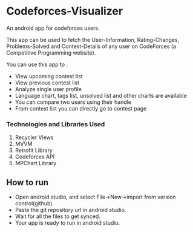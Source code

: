 # Codeforces-Visualizer
An android app for codeforces users.  

This app can be used to fetch the User-Information, Rating-Changes, Problems-Solved and Contest-Details of any user on CodeForces (a Competitive Programming website).

You can use this app to : <br>
 - View upcoming contest list<br>
 - View previous contest list<br>
 - Analyze single user profile<br>
 - Language chart, tags list, unsolved list and other charts are available<br>
 - You can compare two users using their handle<br>
 - From contest list you can directly go to contest page<br>

### Technologies and Libraries Used
1. Recycler Views
2. MVVM
3. Retrofit Library
4. Codeforces API
5. MPChart Library

## How to run  

- Open android studio, and select File->New->import from version control(github).
- Paste the git repository url in android studio.
- Wait for all the files to get synced.
- Your app is ready to run in android studio.
